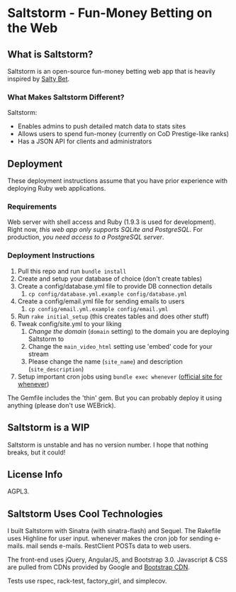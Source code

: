 # Saltstorm - Fun-Money Betting on the Web

## What is Saltstorm?
Saltstorm is an open-source fun-money betting web app that is heavily inspired by [Salty Bet](http://www.saltybet.com). 
 
### What Makes Saltstorm Different?
Saltstorm:
* Enables admins to push detailed match data to stats sites
* Allows users to spend fun-money (currently on CoD Prestige-like ranks)
* Has a JSON API for clients and administrators

## Deployment
These deployment instructions assume that you have prior experience with deploying Ruby web applications.

### Requirements
Web server with shell access and Ruby (1.9.3 is used for development). Right now, *this web app only supports SQLite and PostgreSQL*. For production, *you need access to a PostgreSQL server*.

### Deployment Instructions
1. Pull this repo and  run `bundle install`
2. Create and setup your database of choice (don't create tables)
3. Create a config/database.yml file to provide DB connection details
    1. `cp config/database.yml.example config/database.yml`
4. Create a config/email.yml file for sending emails to users
    1. `cp config/email.yml.example config/email.yml`
5. Run `rake initial_setup` (this creates tables and does other stuff)
6. Tweak config/site.yml to your liking
    1. *Change the domain* (`domain` setting) to the domain you are deploying Saltstorm to
    2. Change the `main_video_html` setting use 'embed' code for your stream
    3. Please change the name (`site_name`) and description (`site_description`)
7. Setup important cron jobs using `bundle exec whenever` ([official site for whenever](https://github.com/javan/whenever))

The Gemfile includes the 'thin' gem. But you can probably deploy it using anything (please don't use WEBrick).

## Saltstorm is a WIP
Saltstorm is unstable and has no version number. I hope that nothing breaks, but it could!

## License Info
AGPL3.

## Saltstorm Uses Cool Technologies
I built Saltstorm with Sinatra (with sinatra-flash) and Sequel. The Rakefile uses Highline for user input. whenever makes the cron job for sending e-mails. mail sends e-mails. RestClient POSTs data to web users. 

The front-end uses jQuery, AngularJS, and  Bootstrap 3.0. Javascript & CSS are pulled from CDNs provided by Google and [Bootstrap CDN](http://bootstrapcdn.com).

Tests use rspec, rack-test, factory\_girl, and simplecov.

